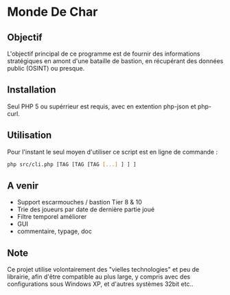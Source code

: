 # Monde De Char

## Objectif

L'objectif principal de ce programme est de fournir des informations stratégiques en amont d'une bataille de bastion, en récupérant des données public (OSINT) ou presque.


## Installation

Seul PHP 5 ou supérrieur est requis, avec en extention php-json et php-curl.


## Utilisation

Pour l'instant le seul moyen d'utiliser ce script est en ligne de commande :

```bash
php src/cli.php [TAG [TAG [TAG [...] ] ] ]
```


## A venir

 - Support escarmouches / bastion Tier 8 & 10
 - Trie des joueurs par date de dernière partie joué
 - Filtre temporel améliorer
 - GUI
 - commentaire, typage, doc

## Note 

Ce projet utilise volontairement des "vielles technologies" et peu de librairie, afin d'être compatible au plus large, y compris avec des configurations sous Windows XP, et d'autres systèmes 32bit etc..
